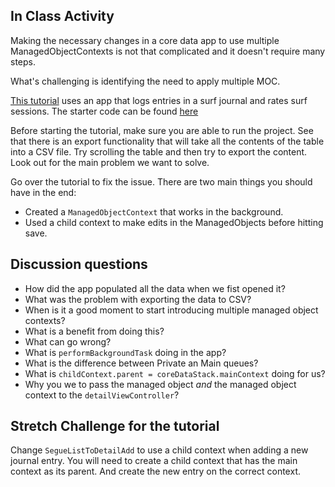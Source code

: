 
## In Class Activity

Making the necessary changes in a core data app to use multiple ManagedObjectContexts is not that complicated and it doesn't require many steps.

What's challenging is identifying the need to apply multiple MOC.

[This tutorial](https://www.raywenderlich.com/7586-multiple-managed-object-contexts-with-core-data-tutorial) uses an app that logs entries in a surf journal and rates surf sessions. The starter code can be found [here](https://koenig-media.raywenderlich.com/uploads/2018/09/multiple-managed-ob-ject-contexts-Swift-4.2.zip)

Before starting the tutorial, make sure you are able to run the project. See that there is an export functionality that will take all the contents of the table into a CSV file. Try scrolling the table and then try to export the content. Look out for the main problem we want to solve.

Go over the tutorial to fix the issue.
There are two main things you should have in the end:
- Created a `ManagedObjectContext` that works in the background.
- Used a child context to make edits in the ManagedObjects before hitting save.

## Discussion questions

- How did the app populated all the data when we fist opened it?
- What was the problem with exporting the data to CSV?
- When is it a good moment to start introducing multiple managed object contexts?
- What is a benefit from doing this?
- What can go wrong?
- What is `performBackgroundTask` doing in the app?
- What is the difference between Private an Main queues?
- What is `childContext.parent = coreDataStack.mainContext` doing for us?
- Why you we to pass the managed object *and* the managed object context to the `detailViewController`?


## Stretch Challenge for the tutorial
Change `SegueListToDetailAdd` to use a child context when adding a new journal entry. You will need to create a child context that has the main context as its parent. And create the new entry on the correct context.
